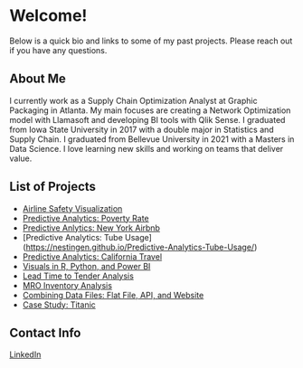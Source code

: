 # Welcome!

Below is a quick bio and links to some of my past projects. Please reach out if you have any questions.

## About Me
I currently work as a Supply Chain Optimization Analyst at Graphic Packaging in Atlanta. My main focuses are creating a Network Optimization model with Llamasoft and developing BI tools with Qlik Sense. I graduated from Iowa State University in 2017 with a double major in Statistics and Supply Chain. I graduated from Bellevue University in 2021 with a Masters in Data Science. I love learning new skills and working on teams that deliver value. 

## List of Projects
- [Airline Safety Visualization](https://nestingen.github.io/Airline-Safety-Visualization-Project/)
- [Predictive Analytics: Poverty Rate](https://nestingen.github.io/Predictive-Analytics-Poverty-Rate/)
- [Predictive Anlytics: New York Airbnb](https://nestingen.github.io/Predictive-Analytics-New-York-Airbnb/)
- [Predictive Analytics: Tube Usage] (https://nestingen.github.io/Predictive-Analytics-Tube-Usage/)
- [Predictive Analytics: California Travel](https://nestingen.github.io/Predictive-Analytics-California-Travel/)
- [Visuals in R, Python, and Power BI](https://nestingen.github.io/Visuals-in-R-Python-and-PowerBI/)
- [Lead Time to Tender Analysis](https://nestingen.github.io/DSC-680-Lead-Time-to-Tender/)
- [MRO Inventory Analysis](https://nestingen.github.io/DSC-680-MRO-Inventory/)
- [Combining Data Files: Flat File, API, and Website](https://nestingen.github.io/Combining-Data-Flat-File-API-and-Website/)
- [Case Study: Titanic](https://nestingen.github.io/Case-Study-Titanic/)

## Contact Info
[LinkedIn](https://www.linkedin.com/in/amy-nestingen-9501b7117/)

